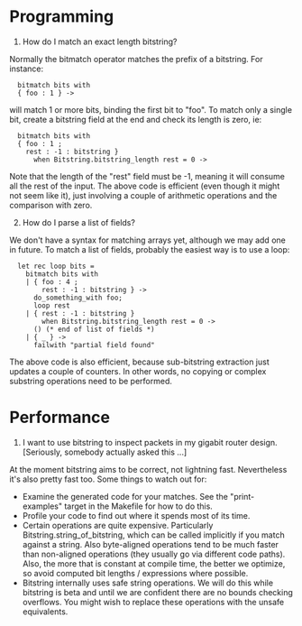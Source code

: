 # Programming #

1. How do I match an exact length bitstring?

Normally the bitmatch operator matches the prefix of a bitstring.  For instance:

```
  bitmatch bits with
  { foo : 1 } ->
```

will match 1 or more bits, binding the first bit to "foo".  To match only a single
bit, create a bitstring field at the end and check its length is zero, ie:

```
  bitmatch bits with
  { foo : 1 ;
    rest : -1 : bitstring }
      when Bitstring.bitstring_length rest = 0 ->
```

Note that the length of the "rest" field must be -1, meaning it will consume
all the rest of the input.  The above code is efficient (even though it might not
seem like it), just involving a couple
of arithmetic operations and the comparison with zero.

2. How do I parse a list of fields?

We don't have a syntax for matching arrays yet, although we may add one
in future.  To match a list of fields, probably the easiest way is to use a loop:

```
  let rec loop bits =
    bitmatch bits with
    | { foo : 4 ;
        rest : -1 : bitstring } ->
      do_something_with foo;
      loop rest
    | { rest : -1 : bitstring }
        when Bitstring.bitstring_length rest = 0 ->
      () (* end of list of fields *)
    | { _ } ->
      failwith "partial field found"
```

The above code is also efficient, because sub-bitstring extraction just updates a couple
of counters.  In other words, no copying or complex substring operations need to be
performed.

# Performance #

1. I want to use bitstring to inspect packets in my gigabit router design.  [Seriously, somebody actually asked this ...]

At the moment bitstring aims to be correct, not lightning fast.  Nevertheless it's also
pretty fast too.  Some things to watch out for:

  * Examine the generated code for your matches.  See the "print-examples" target in the Makefile for how to do this.
  * Profile your code to find out where it spends most of its time.
  * Certain operations are quite expensive.  Particularly Bitstring.string\_of\_bitstring, which can be called implicitly if you match against a string.  Also byte-aligned operations tend to be much faster than non-aligned operations (they usually go via different code paths).  Also, the more that is constant at compile time, the better we optimize, so avoid computed bit lengths / expressions where possible.
  * Bitstring internally uses safe string operations.  We will do this while bitstring is beta and until we are confident there are no bounds checking overflows.  You might wish to replace these operations with the unsafe equivalents.